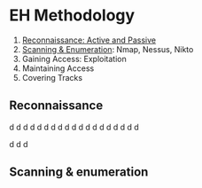 # EH Methodology
1. [Reconnaissance: Active and Passive](#reconnaissance)
2. [Scanning & Enumeration](#scanning--enumeration): Nmap, Nessus, Nikto
3. Gaining Access: Exploitation
4. Maintaining Access
5. Covering Tracks

## Reconnaissance

d
d
d
d
d
d
d
d
d
d
d
d
d
d
d
d
d
d
d

d
d
d





















## Scanning & enumeration
<!--stackedit_data:
eyJoaXN0b3J5IjpbMTA2NTAxMzcwNSwxMjkxNzkyNjQ1XX0=
-->